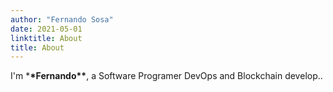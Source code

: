 ```yaml
---
author: "Fernando Sosa"
date: 2021-05-01
linktitle: About
title: About
---
```


I'm \***\*Fernando\*\***, a Software Programer DevOps and Blockchain develop..
